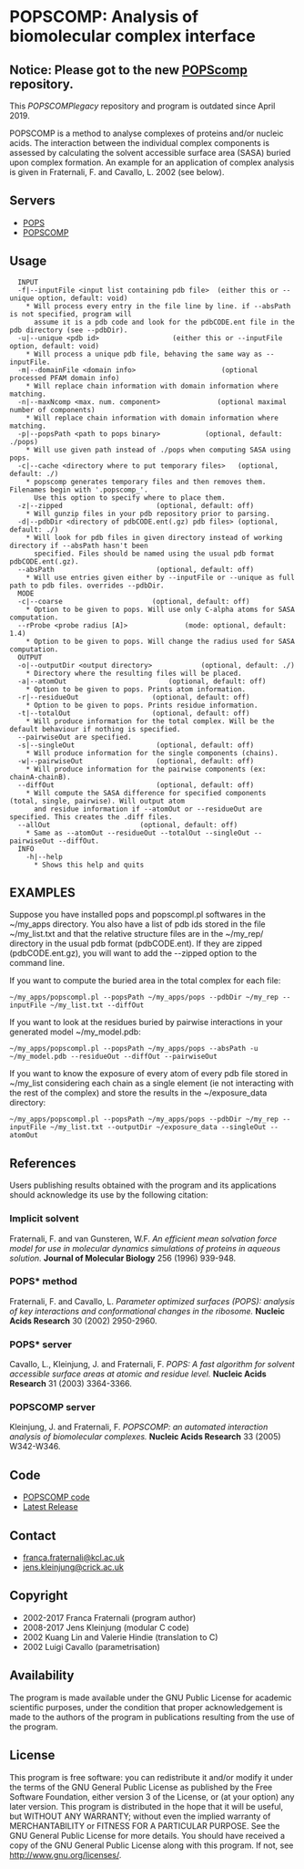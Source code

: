 # POPSCOMP: Analysis of biomolecular complex interface

## Notice: Please got to the new [POPScomp](https://github.com/Fraternalilab/POPScomp) repository. 
This *POPSCOMPlegacy* repository and program is outdated since April 2019.

POPSCOMP is a method to analyse complexes of proteins and/or nucleic acids.
The interaction between the individual complex components is assessed by 
calculating the solvent accessible surface area (SASA) buried upon complex
formation. An example for an application of complex analysis is given in
Fraternali, F. and Cavallo, L. 2002 (see below).


## Servers
* [POPS](http://mathbio.crick.ac.uk/wiki/POPS)
* [POPSCOMP](http://mathbio.crick.ac.uk/wiki/POPSCOMP)


## Usage
```
  INPUT
  -f|--inputFile <input list containing pdb file>  (either this or --unique option, default: void)
    * Will process every entry in the file line by line. if --absPath is not specified, program will
      assume it is a pdb code and look for the pdbCODE.ent file in the pdb directory (see --pdbDir).
  -u|--unique <pdb id>                  (either this or --inputFile option, default: void)
    * Will process a unique pdb file, behaving the same way as --inputFile.
  -m|--domainFile <domain info>                     (optional processed PFAM domain info)
    * Will replace chain information with domain information where matching.
  -n|--maxNcomp <max. num. component>              (optional maximal number of components)
    * Will replace chain information with domain information where matching.
  -p|--popsPath <path to pops binary>           (optional, default: ./pops)
    * Will use given path instead of ./pops when computing SASA using pops.
  -c|--cache <directory where to put temporary files>   (optional, default: ./)
    * popscomp generates temporary files and then removes them. Filenames begin with '.popscomp_'.
      Use this option to specify where to place them.
  -z|--zipped                       (optional, default: off)
    * Will gunzip files in your pdb repository prior to parsing.
  -d|--pdbDir <directory of pdbCODE.ent(.gz) pdb files> (optional, default: ./)
    * Will look for pdb files in given directory instead of working directory if --absPath hasn't been
      specified. Files should be named using the usual pdb format pdbCODE.ent(.gz).
  --absPath                         (optional, default: off)
    * Will use entries given either by --inputFile or --unique as full path to pdb files. overrides --pdbDir.
  MODE
  -c|--coarse                      (optional, default: off)
    * Option to be given to pops. Will use only C-alpha atoms for SASA computation.
  --rProbe <probe radius [A]>              (mode: optional, default: 1.4)
    * Option to be given to pops. Will change the radius used for SASA computation.
  OUTPUT
  -o|--outputDir <output directory>            (optional, default: ./)
    * Directory where the resulting files will be placed.
  -a|--atomOut                         (optional, default: off)
    * Option to be given to pops. Prints atom information.
  -r|--residueOut                  (optional, default: off)
    * Option to be given to pops. Prints residue information.
  -t|--totalOut                    (optional, default: off)
    * Will produce information for the total complex. Will be the default behaviour if nothing is specified.
  --pairwiseOut are specified.
  -s|--singleOut                    (optional, default: off)
    * Will produce information for the single components (chains).
  -w|--pairwiseOut                  (optional, default: off)
    * Will produce information for the pairwise components (ex: chainA-chainB).
  --diffOut                         (optional, default: off)
    * Will compute the SASA difference for specified components (total, single, pairwise). Will output atom
      and residue information if --atomOut or --residueOut are specified. This creates the .diff files.
  --allOut                      (optional, default: off)
    * Same as --atomOut --residueOut --totalOut --singleOut --pairwiseOut --diffOut.
  INFO
    -h|--help
      * Shows this help and quits
```

## EXAMPLES
Suppose you have installed pops and popscompl.pl softwares in the ~/my_apps directory. You also have
a list of pdb ids stored in the file ~/my_list.txt and that the relative structure files are in the 
~/my_rep/ directory in the usual pdb format (pdbCODE.ent). If they are zipped (pdbCODE.ent.gz), you
will want to add the --zipped option to the command line.

If you want to compute the buried area in the total complex for each file:
```
~/my_apps/popscompl.pl --popsPath ~/my_apps/pops --pdbDir ~/my_rep --inputFile ~/my_list.txt --diffOut
```

If you want to look at the residues buried by pairwise interactions in your generated model ~/my_model.pdb:
```
~/my_apps/popscompl.pl --popsPath ~/my_apps/pops --absPath -u ~/my_model.pdb --residueOut --diffOut --pairwiseOut
```
If you want to know the exposure of every atom of every pdb file stored in ~/my_list considering each chain as a single
element (ie not interacting with the rest of the complex) and store the results in the ~/exposure_data directory:
```
~/my_apps/popscompl.pl --popsPath ~/my_apps/pops --pdbDir ~/my_rep --inputFile ~/my_list.txt --outputDir ~/exposure_data --singleOut --atomOut
```

## References
Users publishing results obtained with the program and its applications
should acknowledge its use by the following citation:

### Implicit solvent
   Fraternali, F. and van Gunsteren, W.F.
   *An efficient mean solvation force model for use in molecular dynamics simulations of proteins in aqueous solution.*
   **Journal of Molecular Biology** 256 (1996) 939-948.

### POPS* method
   Fraternali, F. and Cavallo, L.
   *Parameter optimized surfaces (POPS): analysis of key interactions and conformational changes in the ribosome.*
   **Nucleic Acids Research** 30 (2002) 2950-2960.

### POPS* server
   Cavallo, L., Kleinjung, J. and Fraternali, F.
   *POPS: A fast algorithm for solvent accessible surface areas at atomic and residue level.*
   **Nucleic Acids Research** 31 (2003) 3364-3366.

### POPSCOMP server
   Kleinjung, J. and Fraternali, F.
   *POPSCOMP: an automated interaction analysis of biomolecular complexes.*
   **Nucleic Acids Research** 33 (2005) W342-W346.

## Code
* [POPSCOMP code](https://github.com/jkleinj/POPSCOMP)
* [Latest Release](https://github.com/jkleinj/POPSCOMP/releases/latest)


## Contact
* franca.fraternali@kcl.ac.uk
* jens.kleinjung@crick.ac.uk


## Copyright
* 2002-2017 Franca Fraternali (program author)
* 2008-2017 Jens Kleinjung (modular C code)
* 2002 Kuang Lin and Valerie Hindie (translation to C)
* 2002 Luigi Cavallo (parametrisation)


## Availability
The program is made available under the GNU Public License for academic
scientific purposes, under the condition that proper acknowledgement
is made to the authors of the program in publications resulting from the use
of the program.


## License
This program is free software: you can redistribute it and/or modify
it under the terms of the GNU General Public License as published by
the Free Software Foundation, either version 3 of the License, or
(at your option) any later version.
This program is distributed in the hope that it will be useful,
but WITHOUT ANY WARRANTY; without even the implied warranty of
MERCHANTABILITY or FITNESS FOR A PARTICULAR PURPOSE.  See the
GNU General Public License for more details.
You should have received a copy of the GNU General Public License
along with this program.  If not, see <http://www.gnu.org/licenses/>.

